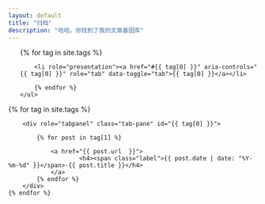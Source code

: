 ```yaml
---
layout: default
title: "归档"
description: "哈哈，你找到了我的文章基因库"
---
```

<div class="col-md-2">
	<ul class="nav nav-tabs side-nav" role="tablist">
		{% for tag in site.tags %}
		
		<li role="presentation"><a href="#{{ tag[0] }}" aria-controls="{{ tag[0] }}" role="tab" data-toggle="tab">{{ tag[0] }}</a></li>
		
		{% endfor %}
	</ul>
</div>
<div class="col-md-10 tab-content">
  	{% for tag in site.tags %}
  		
	  	<div role="tabpanel" class="tab-pane" id="{{ tag[0] }}">
	  	
			{% for post in tag[1] %}

				<a href="{{ post.url  }}">
						<h4><span class="label">{{ post.date | date: "%Y-%m-%d" }}</span>-{{ post.title }}</h4>
				</a>
			{% endfor %}
		</div>
	{% endfor %}
  
</div>